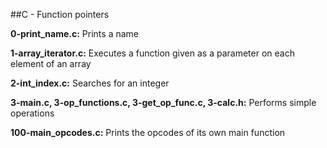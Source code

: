 ##C - Function pointers

**0-print_name.c:** Prints a name

**1-array_iterator.c:** Executes a function given as a parameter on each element of an array

**2-int_index.c:** Searches for an integer

**3-main.c, 3-op_functions.c, 3-get_op_func.c, 3-calc.h:** Performs simple operations

**100-main_opcodes.c:** Prints the opcodes of its own main function


